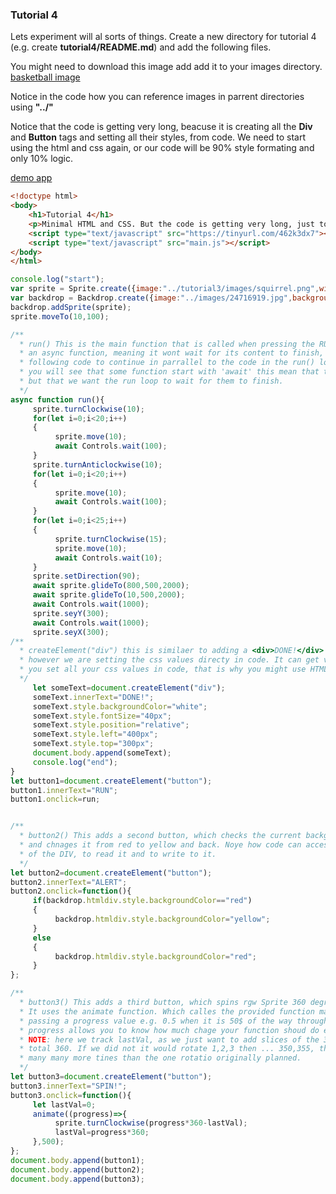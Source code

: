 ### Tutorial 4

Lets experiment will al sorts of things. Create a new directory for tutorial 4 (e.g. create **tutorial4/README.md**) and add the following files.

You might need to download this image add add it to your images directory. [basketball image](https://gormanlearncode.github.io/learncode/images/24716919.jpg)

Notice in the code how you can reference images in parrent directories using **"../"**

Notice that the code is getting very long, beacuse it is creating all the **Div** and **Button** tags and setting all their styles, from code. We need to start using the html and css again, or our code will be 90% style formating and only 10% logic.

[demo app](https://gormanlearncode.github.io/learncode/tutorial4/)

```html
<!doctype html>
<body>
    <h1>Tutorial 4</h1>
    <p>Minimal HTML and CSS. But the code is getting very long, just to create and style html objects..</p>
    <script type="text/javascript" src="https://tinyurl.com/462k3dx7"></script>
    <script type="text/javascript" src="main.js"></script>
</body>
</html>
```

```javascript
console.log("start");
var sprite = Sprite.create({image:"../tutorial3/images/squirrel.png",width:100,height:100});
var backdrop = Backdrop.create({image:"../images/24716919.jpg",backgroundColor:"yellow",width:1000,height:900});
backdrop.addSprite(sprite);
sprite.moveTo(10,100);

/**
  * run() This is the main function that is called when pressing the RUN button. It is 
  * an async function, meaning it wont wait for its content to finish, it will allow the
  * following code to continue in parrallel to the code in the run() loop.
  * you will see that some function start with 'await' this mean that the were also async
  * but that we want the run loop to wait for them to finish.
  */
async function run(){
     sprite.turnClockwise(10);
     for(let i=0;i<20;i++)
     {
          sprite.move(10);
          await Controls.wait(100);
     }
     sprite.turnAnticlockwise(10);
     for(let i=0;i<20;i++) 
     {
          sprite.move(10);
          await Controls.wait(100);
     }
     for(let i=0;i<25;i++) 
     {
          sprite.turnClockwise(15);
          sprite.move(10);
          await Controls.wait(10);
     }
     sprite.setDirection(90);
     await sprite.glideTo(800,500,2000);
     await sprite.glideTo(10,500,2000);
     await Controls.wait(1000);
     sprite.seyY(300);
     await Controls.wait(1000);
     sprite.seyX(300);
/**
  * createElement("div") this is similaer to adding a <div>DONE!</div> to the HTML.
  * however we are setting the css values directy in code. It can get very messy if
  * you set all your css values in code, that is why you might use HTML and css istead.
  */
     let someText=document.createElement("div");
     someText.innerText="DONE!";
     someText.style.backgroundColor="white";
     someText.style.fontSize="40px";
     someText.style.position="relative";
     someText.style.left="400px";
     someText.style.top="300px";
     document.body.append(someText);
     console.log("end");
}
let button1=document.createElement("button");
button1.innerText="RUN";
button1.onclick=run;


/**
  * button2() This adds a second button, which checks the current backgrond color
  * and chnages it from red to yellow and back. Noye how code can access the css style
  * of the DIV, to read it and to write to it.
  */
let button2=document.createElement("button");
button2.innerText="ALERT";
button2.onclick=function(){
     if(backdrop.htmldiv.style.backgroundColor=="red")
     {
          backdrop.htmldiv.style.backgroundColor="yellow";
     }
     else
     {
          backdrop.htmldiv.style.backgroundColor="red";
     }
};

/**
  * button3() This adds a third button, which spins rgw Sprite 360 degrees.
  * It uses the animate function. Which calles the provided function many times
  * passing a progress value e.g. 0.5 when it is 50$ of the way through the time period.
  * progress allows you to know how much chage your function shoud do each time.
  * NOTE: here we track lastVal, as we just want to add slices of the 360 that finally
  * total 360. If we did not it would rotate 1,2,3 then ... 350,355, then 360 degrees
  * many many more tines than the one rotatio originally planned.
  */
let button3=document.createElement("button");
button3.innerText="SPIN!";
button3.onclick=function(){
     let lastVal=0;
     animate((progress)=>{
          sprite.turnClockwise(progress*360-lastVal);
          lastVal=progress*360;
     },500);
};
document.body.append(button1);
document.body.append(button2);
document.body.append(button3);
```
